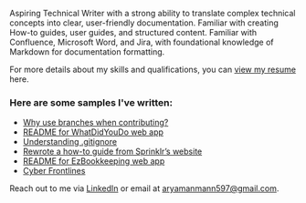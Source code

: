 Aspiring Technical Writer with a strong ability to translate complex technical concepts into clear, user-friendly documentation. Familiar with creating How-to guides, user guides, and structured content. Familiar with Confluence, Microsoft Word, and Jira, with foundational knowledge of Markdown for documentation formatting.

For more details about my skills and qualifications, you can [view my resume](https://drive.google.com/file/d/1-cOeOdL76t5RKCVNDBCik7ntxtbtj_1c/view?usp=sharing) here.

### Here are some samples I've written:
- [Why use branches when contributing?](/portfolio/why_use_branches.html)
- [README for WhatDidYouDo web app](/portfolio/whatdidyoudo_contribution.html)
- [Understanding .gitignore](/portfolio/understanding_gitignore.html) 
- [Rewrote a how-to guide from Sprinklr’s website](https://docs.google.com/document/d/1wBeiZh1cRBETC_Pv17FsyNXSnZbPBcXA/edit?usp=sharing&ouid=104001367623014874862&rtpof=true&sd=true)
- [README for EzBookkeeping web app](/portfolio/ez_contribution.html)
- [Cyber Frontlines](https://www.techsphereinsights.in/cyber-frontlines-how-india-is-fortifying-its-digital-borders-amid-cross-border-tensions)     

Reach out to me via [LinkedIn](https://www.linkedin.com/in/aryaman-mann/) or email at [aryamanmann597@gmail.com](mailto:aryamanmann597@gmail.com).  
